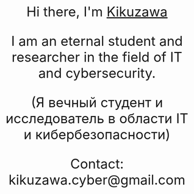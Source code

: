 
<body>
    <br>
    <div align="center" style="font-size:35px">
        <p> Hi there, I'm <a href="https://github.com/Kikuzawa/Kikuzawa" target="_blank"> Kikuzawa </a></p>
  <p>I am an eternal student and researcher in the field of IT and cybersecurity.</p>
  <p>(Я вечный студент и исследователь в области IT и кибербезопасности)</p>
  <p>Contact: </b>kikuzawa.cyber@gmail.com</p>
</div>
</body>
</br>
</div>
